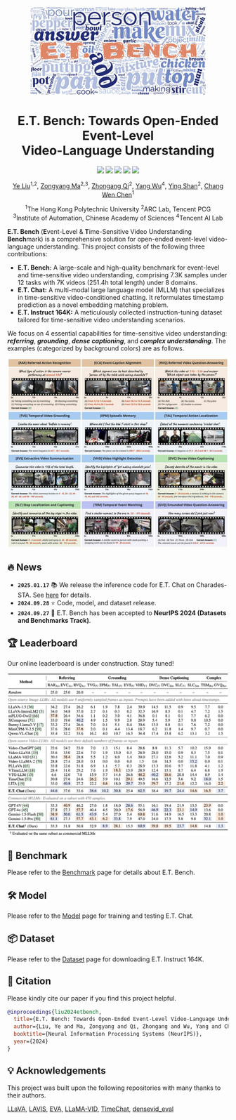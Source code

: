 <p align="center">
  <img width="400" src=".github/wordcloud.jpg">
</p>

<h1 align="center">E.T. Bench: Towards Open-Ended Event-Level<br/>Video-Language Understanding</h1>

<p align="center">
  <a href="https://arxiv.org/abs/2409.18111"><img src="https://img.shields.io/badge/arXiv-2409.18111-red"></a>
  <a href="https://polyu-chenlab.github.io/etbench"><img src="https://img.shields.io/badge/Project-Page-brightgreen"></a>
  <a href="https://huggingface.co/datasets/PolyU-ChenLab/ETBench"><img src="https://img.shields.io/badge/%F0%9F%A4%97%20Hugging%20Face-E.T.%20Bench-blue"></a>
  <a href="https://huggingface.co/datasets/PolyU-ChenLab/ET-Instruct-164K"><img src="https://img.shields.io/badge/%F0%9F%A4%97%20Hugging%20Face-E.T.%20Instruct%20164K-orange"></a>
  <a href="/LICENSE"><img src="https://img.shields.io/badge/License-BSD--3--Clause-purple"></a>
</p>

<p align="center">
  <a href="https://yeliu.dev/">Ye Liu</a><sup>1,2</sup>, <a href="https://scholar.google.com/citations?user=qtdueToAAAAJ">Zongyang Ma</a><sup>2,3</sup>, <a href="https://scholar.google.com/citations?user=zJvrrusAAAAJ">Zhongang Qi</a><sup>2</sup>, <a href="https://scholar.google.com/citations?user=T-HaQ84AAAAJ">Yang Wu</a><sup>4</sup>, <a href="https://scholar.google.com/citations?user=4oXBp9UAAAAJ">Ying Shan</a><sup>2</sup>, <a href="https://web.comp.polyu.edu.hk/chencw/">Chang Wen Chen</a><sup>1</sup>
  <p align="center"><sup>1</sup>The Hong Kong Polytechnic University <sup>2</sup>ARC Lab, Tencent PCG<br/><sup>3</sup>Institute of Automation, Chinese Academy of Sciences <sup>4</sup>Tencent AI Lab</p>
</p>

**E.T. Bench** (**E**vent-Level & **T**ime-Sensitive Video Understanding **Bench**mark) is a comprehensive solution for open-ended event-level video-language understanding. This project consists of the following three contributions:

- **E.T. Bench:** A large-scale and high-quality benchmark for event-level and time-sensitive video understanding, comprising 7.3K samples under 12 tasks with 7K videos (251.4h total length) under 8 domains.
- **E.T. Chat:** A multi-modal large language model (MLLM) that specializes in time-sensitive video-conditioned chatting. It reformulates timestamp prediction as a novel embedding matching problem.
- **E.T. Instruct 164K:** A meticulously collected instruction-tuning dataset tailored for time-sensitive video understanding scenarios.

We focus on 4 essential capabilities for time-sensitive video understanding: ***referring***, ***grounding***, ***dense captioning***, and ***complex understanding***. The examples (categorized by background colors) are as follows.

<p align="center"><img width="750" src=".github/task.jpg"></p>

## 🔥 News

- **`2025.01.17`** 📚 We release the inference code for E.T. Chat on Charades-STA. See [here](docs/INFERENCE.md) for details.
- **`2024.09.28`** ⭐️ Code, model, and dataset release.
- **`2024.09.27`** 🎉 E.T. Bench has been accepted to **NeurIPS 2024 (Datasets and Benchmarks Track)**.

## 🏆 Leaderboard

Our online leaderboard is under construction. Stay tuned!

<p align="center">
  <img width="750" src=".github/leaderboard.jpg">
</p>

## 🔮 Benchmark

Please refer to the [Benchmark](docs/BENCHMARK.md) page for details about E.T. Bench.

## 🛠️ Model

Please refer to the [Model](docs/MODEL.md) page for training and testing E.T. Chat.

## 📦 Dataset

Please refer to the [Dataset](docs/DATASET.md) page for downloading E.T. Instruct 164K.

## 📖 Citation

Please kindly cite our paper if you find this project helpful.

```bibtex
@inproceedings{liu2024etbench,
  title={E.T. Bench: Towards Open-Ended Event-Level Video-Language Understanding},
  author={Liu, Ye and Ma, Zongyang and Qi, Zhongang and Wu, Yang and Chen, Chang Wen and Shan, Ying},
  booktitle={Neural Information Processing Systems (NeurIPS)},
  year={2024}
}
```

## 💡 Acknowledgements

This project was built upon the following repositories with many thanks to their authors.

[LLaVA](https://github.com/haotian-liu/LLaVA), [LAVIS](https://github.com/salesforce/LAVIS), [EVA](https://github.com/baaivision/EVA), [LLaMA-VID](https://github.com/dvlab-research/LLaMA-VID), [TimeChat](https://github.com/RenShuhuai-Andy/TimeChat), [densevid_eval](https://github.com/ranjaykrishna/densevid_eval)
